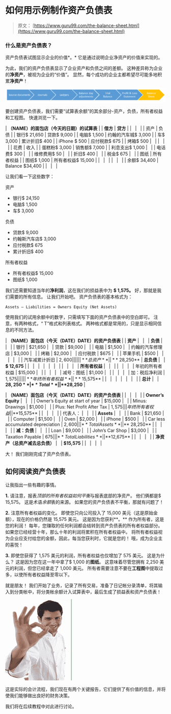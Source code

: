 # 如何用示例制作资产负债表

> 原文： [https://www.guru99.com/the-balance-sheet.html](https://www.guru99.com/the-balance-sheet.html)

### 什么是资产负债表？

资产负债表试图显示企业的价值*。* 它是通过说明企业净资产的价值来实现的。

为此，我们的资产负债表显示了企业资产和负债之间的差额。 这种差异称为企业的**净资产**，被视为企业的“价值”。 显然，每个成功的企业主都希望尽可能多地积累**净资产**！

![](img/a1bdeb866cb87e031fb3eb5fff808bbe.png)

要创建资产负债表，我们需要“试算表余额”的其余部分-资产，负债，所有者权益和工程图。 快速浏览一下。

| **（NAME）的面包店（今天的日期）的试算表** |
| **借方** | **贷方** |
|   |   |
| 资产 | 负债 |
| 银行$ 21,650 | 贷款$ 9,000 |
| 电脑$ 1,500 | 约翰的汽车城$ 3,000 |
| 车$ 3,000 | 累计折旧$ 400 |
| iPhone $ 500 | 应付税款$ 675 |
| 烤箱$ 500 |   |
|   |   |
| 花费 | 收入 |
| 蛋糕粉$ 3,000 | 销售额$ 7,000 |
| 利息支出$ 1,000 |   |
| 电话费$ 300 |   |
| 维修费用$ 50 |   |
| 折旧$ 400 |   |
| 税金$ 675 |   |
| 图纸 | 所有者权益 |
| 图纸$ 1,000 | 所有者权益$ 15,000 |
|   |   |
|   |   |
| 余额$ 34,400 | Balance $34,400 |
|   |   |

让我们看一下这些数字：

资产

*   银行$ 24,150
*   电脑$ 1,500
*   车$ 3,000

负债

*   贷款$ 9,000
*   约翰斯汽车店$ 3,000
*   应付税款$ 675
*   累计折旧$ 400

所有者权益

*   所有者权益$ 15,000
*   图纸$ 1,000

我们还需要知道当年的**净利润**，这在我们的损益表中为 **$ 1,575。** 好，那就是我们需要的所有信息。 让我们开始吧。 资产负债表的基本格式为：

```
Assets – Liabilities = Owners Equity (Net Assets)
```

使用我们的试用余额中的数字，只需填写下面的资产负债表中的空白即可。 注意，有两种格式，“ T”格式和列表格式。 两种格式都是常用的，只是显示相同信息的不同方法。

| **（NAME）面包店（今天（DATE）DATE）的资产负债表** |
| **资产** |   |   | **负债** |   |   |
| 银行 | $21,650 |   | 贷款 | $9,000 |   |
| 电脑 | $1,500 |   | 约翰的汽车修理店 | $3,000 |   |
| 烤箱 | $2,000 |   | 应付税款 | $675 |   |
| 苹果手机 | $500 |   |   |   |   |
| 汽车减累计折旧 | $2,600 |   |   |   |   |
| **总资产** |   | **$ 28,250** | **总负债** |   | **$ 12,675** |
|   |   |   |   |   |   |
|   |   |   | **所有者权益** |   |   |
|   |   |   | 年初的所有者权益 | $15,000 |   |
|   |   |   | 减号：图纸 | $1,000 |   |
|   |   |   | 加：税后净利润 | $1,575 |   |
|   |   |   | **年终所有者权益** |   | **$ 15,575** |
|   |   |   |   |   |   |
| **总计** |   | **$28,250** | **Total** |   | **$28,250** |

| **（NAME）面包店（今天（DATE）DATE）的资产负债表** |
|   |   |   |
| **Owner’s Equity** |   |   |
| Owner’s Equity at start of year | $15,000 |   |
| Minus: Drawings | $1,000 |   |
| Plus: Net Profit After Tax | $1,575 |   |
| 年终所有者权益 |   | **$15,575** |
|   |   |   |
| 代表人： |   |   |
| **Assets** |   |   |
| Bank | $21,650 |   |
| Computer | $1,500 |   |
| Oven | $2,000 |   |
| iPhone | $500 |   |
| Car less accumulated depreciation | $2,600 |   |
| **Total Assets** |   | **$ 28,250** |
|   |   |   |
| **减：负债** |   |   |
| Loan | $9,000 |   |
| John’s Car Shop | $3,000 |   |
| Taxation Payable | $675 |   |
| **Total Liabilities** |   | **$12,675** |
|   |   |   |
| **净资产（总资产减去总负债）** |   | **$15,575** |
|   |   |   |

大！ 我们刚刚完成了资产负债表。

## 如何阅读资产负债表

让我指出一些有趣的事情。

**1\.** 请注意，报表*顶部的所有者权益如何平衡*与报表底部的净资产。 他们俩都是$ 15,575。 这是术语*余额*表的来源。 如果您的资产负债表不平衡，那就有问题了！

**2\.** 注意所有者权益的变化。 即使您只向公司投入了 15,000 美元（这是原始金额），现在的价格仍然是 15,575 美元。 这是因为您获利**。** 作为所有者，这是您的利润！ 每年，您赚取的任何利润都会结转到资产负债表的所有者权益部分。 如果您已经经营十年，那么十年的利润将累积在所有者权益中。 将所有者权益视为企业应支付给您的金额，因此，每当您获利时，它就是您的！ 哦，成为企业主的喜悦！

**3\.** 即使您获得了 1,575 美元的利润，所有者权益也仅增加了 575 美元。 这是为什么？ 这是因为您在这一年中拿了$ 1,000 的**图纸**。 这意味着尽管您拥有 2,250 美元的利润，但您已经拿走了 1,000 美元。 所有者需要注意不要在**工程图**中提取过多，以使所有者权益降至零以下。

就是朋友！ 我们开始了业务，记录了所有交易，准备了日记帐分录清单，将其输入到分类帐中，将分类帐余额计入试算表中，最后生成了损益表和资产负债表！

![](img/c85bbe41de77166e18b2c3945a61f8f5.png)

这是实际的会计流程，我们现在有两个关键报告，它们提供了有价值的信息，并将使我们能够做出良好的财务决策。

我们将在后续教程中对此进行讨论。